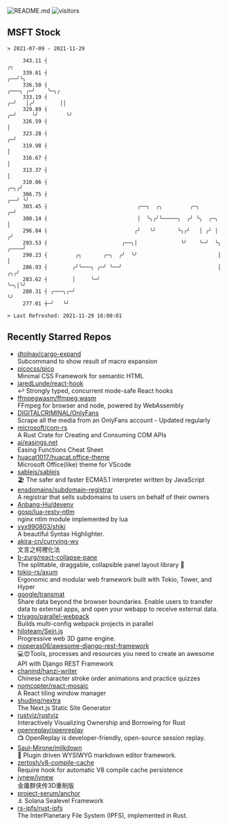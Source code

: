 ![README.md](https://github.com/Gerhut/Gerhut/workflows/README.md/badge.svg)
![visitors](https://visitors.vercel.app/Gerhut/Gerhut?token=8cf69d1f6813d272ef062726b6070c9be4ff72038cfe5a7ded7384a8da65d866)

## MSFT Stock

```
> 2021-07-09 - 2021-11-29

     343.11 ┤                                                                                             ╭╮     
     339.81 ┤                                                                                          ╭──╯╰╮    
     336.50 ┤                                                                                  ╭───╮ ╭─╯    ╰─╮╭ 
     333.19 ┤                                                                                ╭─╯   │╭╯        ││ 
     329.89 ┤                                                                              ╭─╯     ╰╯         ╰╯ 
     326.59 ┤                                                                              │                     
     323.28 ┤                                                                            ╭─╯                     
     319.98 ┤                                                                            │                       
     316.67 ┤                                                                            │                       
     313.37 ┤                                                                            │                       
     310.06 ┤                                                                        ╭─╮╭╯                       
     306.75 ┤                                                                     ╭──╯ ╰╯                        
     303.45 ┤                             ╭──╮  ╭╮         ╭─╮                  ╭─╯                              
     300.14 ┤                             │  ╰╮╭╯╰─────╮  ╭╯ ╰╮  ╭─╮            │                                
     296.84 ┤                            ╭╯   ╰╯       ╰╮╭╯   │ ╭╯ │           ╭╯                                
     293.53 ┤                        ╭──╮│              ╰╯    ╰─╯  ╰╮     ╭────╯                                 
     290.23 ┤         ╭╮       ╭─╮  ╭╯  ╰╯                          │     │                                      
     286.93 ┤        ╭╯╰───╮ ╭─╯ ╰──╯                               │  ╭╮╭╯                                      
     283.62 ┤        │     ╰─╯                                      ╰─╮│╰╯                                       
     280.31 ┤ ╭───╮╭─╯                                                ╰╯                                         
     277.01 ┼─╯   ╰╯                                                                                             

> Last Refreshed: 2021-11-29 16:00:01
```

## Recently Starred Repos

- [dtolnay/cargo-expand](https://github.com/dtolnay/cargo-expand)  
  Subcommand to show result of macro expansion
- [picocss/pico](https://github.com/picocss/pico)  
  Minimal CSS Framework for semantic HTML
- [jaredLunde/react-hook](https://github.com/jaredLunde/react-hook)  
  ↩ Strongly typed, concurrent mode-safe React hooks
- [ffmpegwasm/ffmpeg.wasm](https://github.com/ffmpegwasm/ffmpeg.wasm)  
  FFmpeg for browser and node, powered by WebAssembly
- [DIGITALCRIMINAL/OnlyFans](https://github.com/DIGITALCRIMINAL/OnlyFans)  
  Scrape all the media from an OnlyFans account - Updated regularly
- [microsoft/com-rs](https://github.com/microsoft/com-rs)  
  A Rust Crate for Creating and Consuming COM APIs
- [ai/easings.net](https://github.com/ai/easings.net)  
  Easing Functions Cheat Sheet
- [huacat1017/huacat.office-theme](https://github.com/huacat1017/huacat.office-theme)  
  Microsoft Office(like) theme for VScode
- [sablejs/sablejs](https://github.com/sablejs/sablejs)  
  🏖️ The safer and faster ECMA5.1 interpreter written by JavaScript
- [ensdomains/subdomain-registrar](https://github.com/ensdomains/subdomain-registrar)  
  A registrar that sells subdomains to users on behalf of their owners
- [Anbang-Hu/devenv](https://github.com/Anbang-Hu/devenv)  
- [gosp/lua-resty-ntlm](https://github.com/gosp/lua-resty-ntlm)  
  nginx ntlm module implemented by lua
- [yyx990803/shiki](https://github.com/yyx990803/shiki)  
  A beautiful Syntax Highlighter.
- [akira-cn/currying-wy](https://github.com/akira-cn/currying-wy)  
  文言之柯裡化法
- [b-zurg/react-collapse-pane](https://github.com/b-zurg/react-collapse-pane)  
  The splittable, draggable, collapsible panel layout library 🎉
- [tokio-rs/axum](https://github.com/tokio-rs/axum)  
  Ergonomic and modular web framework built with Tokio, Tower, and Hyper
- [google/transmat](https://github.com/google/transmat)  
  Share data beyond the browser boundaries. Enable users to transfer data to external apps, and open your webapp to receive external data.
- [trivago/parallel-webpack](https://github.com/trivago/parallel-webpack)  
  Builds multi-config webpack projects in parallel
- [hiloteam/Sein.js](https://github.com/hiloteam/Sein.js)  
  Progressive web 3D game engine.
- [nioperas06/awesome-django-rest-framework](https://github.com/nioperas06/awesome-django-rest-framework)  
   💻😍Tools, processes and resources you need to create an awesome API with Django REST Framework
- [chanind/hanzi-writer](https://github.com/chanind/hanzi-writer)  
  Chinese character stroke order animations and practice quizzes
- [nomcopter/react-mosaic](https://github.com/nomcopter/react-mosaic)  
  A React tiling window manager
- [shuding/nextra](https://github.com/shuding/nextra)  
  The Next.js Static Site Generator
- [rustviz/rustviz](https://github.com/rustviz/rustviz)  
  Interactively Visualizing Ownership and Borrowing for Rust
- [openreplay/openreplay](https://github.com/openreplay/openreplay)  
  :tv: OpenReplay is developer-friendly, open-source session replay.
- [Saul-Mirone/milkdown](https://github.com/Saul-Mirone/milkdown)  
  🍼 Plugin driven WYSIWYG  markdown editor framework.
- [zertosh/v8-compile-cache](https://github.com/zertosh/v8-compile-cache)  
  Require hook for automatic V8 compile cache persistence
- [jynew/jynew](https://github.com/jynew/jynew)  
  金庸群侠传3D重制版
- [project-serum/anchor](https://github.com/project-serum/anchor)  
  ⚓ Solana Sealevel Framework
- [rs-ipfs/rust-ipfs](https://github.com/rs-ipfs/rust-ipfs)  
  The InterPlanetary File System (IPFS), implemented in Rust.
